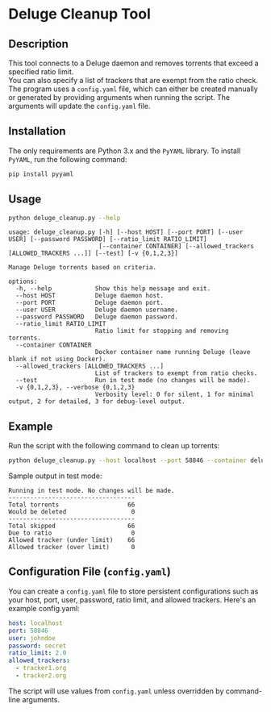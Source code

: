 
# Deluge Cleanup Tool

## Description
This tool connects to a Deluge daemon and removes torrents that exceed a specified ratio limit.  
You can also specify a list of trackers that are exempt from the ratio check.  
The program uses a `config.yaml` file, which can either be created manually or generated by providing arguments when running the script. The arguments will update the `config.yaml` file.

## Installation
The only requirements are Python 3.x and the `PyYAML` library. To install `PyYAML`, run the following command:
```bash
pip install pyyaml
```

## Usage
```bash
python deluge_cleanup.py --help
```
```
usage: deluge_cleanup.py [-h] [--host HOST] [--port PORT] [--user USER] [--password PASSWORD] [--ratio_limit RATIO_LIMIT]
                         [--container CONTAINER] [--allowed_trackers [ALLOWED_TRACKERS ...]] [--test] [-v {0,1,2,3}]

Manage Deluge torrents based on criteria.

options:
  -h, --help            Show this help message and exit.
  --host HOST           Deluge daemon host.
  --port PORT           Deluge daemon port.
  --user USER           Deluge daemon username.
  --password PASSWORD   Deluge daemon password.
  --ratio_limit RATIO_LIMIT
                        Ratio limit for stopping and removing torrents.
  --container CONTAINER
                        Docker container name running Deluge (leave blank if not using Docker).
  --allowed_trackers [ALLOWED_TRACKERS ...]
                        List of trackers to exempt from ratio checks.
  --test                Run in test mode (no changes will be made).
  -v {0,1,2,3}, --verbose {0,1,2,3}
                        Verbosity level: 0 for silent, 1 for minimal output, 2 for detailed, 3 for debug-level output.
```

## Example
Run the script with the following command to clean up torrents:
```bash
python deluge_cleanup.py --host localhost --port 58846 --container deluge --user john --password secret --ratio_limit 2.0 --allowed_trackers tracker1.org tracker2.org --test --verbose 1
```

Sample output in test mode:
```
Running in test mode. No changes will be made.
-----------------------------------
Total torrents                   66
Would be deleted                  0
-----------------------------------
Total skipped                    66
Due to ratio                      0
Allowed tracker (under limit)    66
Allowed tracker (over limit)      0
```

## Configuration File (`config.yaml`)
You can create a `config.yaml` file to store persistent configurations such as your host, port, user, password, ratio limit, and allowed trackers. Here's an example config.yaml:
```yaml
host: localhost
port: 58846
user: johndoe
password: secret
ratio_limit: 2.0
allowed_trackers:
  - tracker1.org
  - tracker2.org
```

The script will use values from `config.yaml` unless overridden by command-line arguments.
